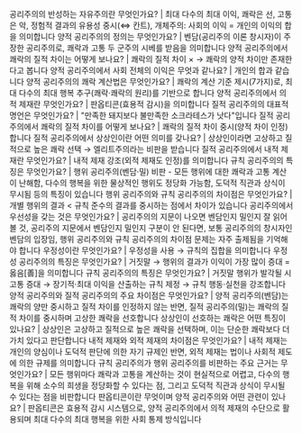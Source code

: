 공리주의의 반성하는 자유주의란 무엇인가요?	| 최대 다수의 최대 이익, 쾌락은 선, 고통은 악, 정험적 결과의 유용성 중시(⇔ 칸트), 개체주의: 사회의 이익 = 개인의 이익의 합을 의미합니다
양적 공리주의의 정의는 무엇인가요?	| 벤담(공리주의 이론 창시자)이 주장한 공리주의로, 쾌락과 고통 두 군주의 시베를 받음을 의미합니다
양적 공리주의에서 쾌락의 질적 차이는 어떻게 보나요?	| 쾌락의 질적 차이 × → 쾌락의 양적 차이만 존재한다고 봅니다
양적 공리주의에서 사회 전체의 이익은 무엇과 같나요?	| 개인의 합과 같습니다
양적 공리주의의 쾌락 계산법은 무엇인가요?	| 쾌락의 계산 기준 제시(7가지)로, 최대 다수의 최대 행복 추구(쾌락·쾌락의 원리)를 기반으로 합니다
양적 공리주의에서 의적 제재란 무엇인가요?	| 판옵티콘(효용적 감시)을 의미합니다
질적 공리주의의 대표적 명언은 무엇인가요?	| "만족한 돼지보다 불만족한 소크라테스가 낫다"입니다
질적 공리주의에서 쾌락의 질적 차이를 어떻게 보나요?	| 쾌락의 질적 차이 중시(양적 차이 인정)합니다
질적 공리주의에서 상상인이란 어떤 의미를 갖나요?	| 상상인이라면 고상하고 질적으로 높은 쾌락 선택 → 엘리트주의라는 비판을 받습니다
질적 공리주의에서 내적 제재란 무엇인가요?	| 내적 제재 강조(외적 제재도 인정)를 의미합니다
규칙 공리주의의 특징은 무엇인가요?	| 행위 공리주의(벤담·밀) 비판 - 모든 행위에 대한 쾌락과 고통 계산이 난해함, 다수의 행복을 위한 물상적인 행위도 정당화 가능함, 도덕적 직관과 상식이 무시됨 등의 특징이 있습니다
행위 공리주의와 규칙 공리주의의 차이점은 무엇인가요?	| 개별 행위의 결과 < 규칙 준수의 결과를 중시하는 점에서 차이가 있습니다
공리주의에서 우선성을 갖는 것은 무엇인가요?	| 공리주의의 지문이 나오면 벤담인지 밀인지 잘 읽어볼 것, 공리주의 지문에서 벤담인지 밀인지 구분이 안 된다면, 보통 공리주의의 창시자인 벤담의 입장임, 행위 공리주의와 규칙 공리주의의 차이점 문제는 자주 출제됨을 기억해야 합니다
우정성이란 무엇인가요?	| 우정성을 사용 → 규칙의 집합을 의미합니다
우정성 공리주의의 특징은 무엇인가요?	| 거짓말 → 행위의 결과가 이익이 가장 많이 증대 = 옳음[善]을 의미합니다
규칙 공리주의의 특징은 무엇인가요?	| 거짓말 행위가 발각될 시 고통 증대 → 장기적·최대 이익을 산출하는 규칙 제정 → 규칙 행동·실천을 강조합니다
양적 공리주의와 질적 공리주의의 주요 차이점은 무엇인가요?	| 양적 공리주의(벤담)는 쾌락의 양만 중시하고 질적 차이를 인정하지 않는 반면, 질적 공리주의(밀)는 쾌락의 질적 차이를 중시하며 고상한 쾌락을 선호합니다
상상인이 선호하는 쾌락은 어떤 특징이 있나요?	| 상상인은 고상하고 질적으로 높은 쾌락을 선택하며, 이는 단순한 쾌락보다 더 가치 있다고 판단합니다
내적 제재와 외적 제재의 차이점은 무엇인가요?	| 내적 제재는 개인의 양심이나 도덕적 판단에 의한 자기 규제인 반면, 외적 제재는 법이나 사회적 제도에 의한 규제를 의미합니다
규칙 공리주의가 행위 공리주의를 비판하는 주요 근거는 무엇인가요?	| 모든 행위마다 쾌락과 고통을 계산하는 것이 현실적으로 어렵고, 다수의 행복을 위해 소수의 희생을 정당화할 수 있다는 점, 그리고 도덕적 직관과 상식이 무시될 수 있다는 점을 비판합니다
판옵티콘이란 무엇이며 양적 공리주의와 어떤 관련이 있나요?	| 판옵티콘은 효용적 감시 시스템으로, 양적 공리주의에서 의적 제재의 수단으로 활용되며 최대 다수의 최대 행복을 위한 사회 통제 방식입니다
